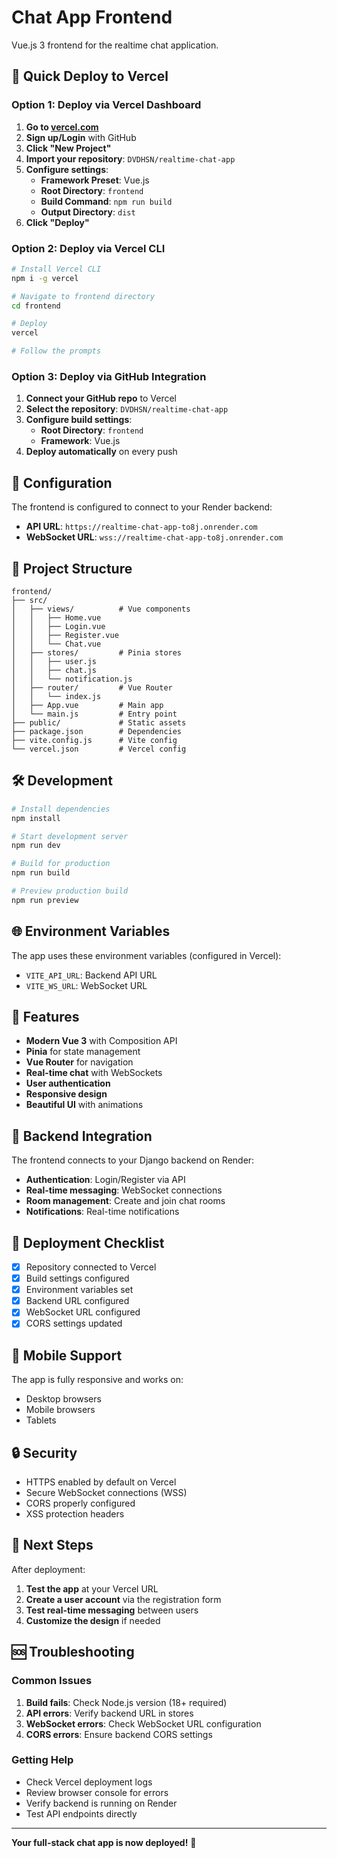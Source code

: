 # Chat App Frontend

Vue.js 3 frontend for the realtime chat application.

## 🚀 Quick Deploy to Vercel

### Option 1: Deploy via Vercel Dashboard

1. **Go to [vercel.com](https://vercel.com)**
2. **Sign up/Login** with GitHub
3. **Click "New Project"**
4. **Import your repository**: `DVDHSN/realtime-chat-app`
5. **Configure settings**:
   - **Framework Preset**: Vue.js
   - **Root Directory**: `frontend`
   - **Build Command**: `npm run build`
   - **Output Directory**: `dist`
6. **Click "Deploy"**

### Option 2: Deploy via Vercel CLI

```bash
# Install Vercel CLI
npm i -g vercel

# Navigate to frontend directory
cd frontend

# Deploy
vercel

# Follow the prompts
```

### Option 3: Deploy via GitHub Integration

1. **Connect your GitHub repo** to Vercel
2. **Select the repository**: `DVDHSN/realtime-chat-app`
3. **Configure build settings**:
   - **Root Directory**: `frontend`
   - **Framework**: Vue.js
4. **Deploy automatically** on every push

## 🔧 Configuration

The frontend is configured to connect to your Render backend:

- **API URL**: `https://realtime-chat-app-to8j.onrender.com`
- **WebSocket URL**: `wss://realtime-chat-app-to8j.onrender.com`

## 📁 Project Structure

```
frontend/
├── src/
│   ├── views/          # Vue components
│   │   ├── Home.vue
│   │   ├── Login.vue
│   │   ├── Register.vue
│   │   └── Chat.vue
│   ├── stores/         # Pinia stores
│   │   ├── user.js
│   │   ├── chat.js
│   │   └── notification.js
│   ├── router/         # Vue Router
│   │   └── index.js
│   ├── App.vue         # Main app
│   └── main.js         # Entry point
├── public/             # Static assets
├── package.json        # Dependencies
├── vite.config.js      # Vite config
└── vercel.json         # Vercel config
```

## 🛠️ Development

```bash
# Install dependencies
npm install

# Start development server
npm run dev

# Build for production
npm run build

# Preview production build
npm run preview
```

## 🌐 Environment Variables

The app uses these environment variables (configured in Vercel):

- `VITE_API_URL`: Backend API URL
- `VITE_WS_URL`: WebSocket URL

## 🎨 Features

- **Modern Vue 3** with Composition API
- **Pinia** for state management
- **Vue Router** for navigation
- **Real-time chat** with WebSockets
- **User authentication**
- **Responsive design**
- **Beautiful UI** with animations

## 🔗 Backend Integration

The frontend connects to your Django backend on Render:

- **Authentication**: Login/Register via API
- **Real-time messaging**: WebSocket connections
- **Room management**: Create and join chat rooms
- **Notifications**: Real-time notifications

## 🚀 Deployment Checklist

- [x] Repository connected to Vercel
- [x] Build settings configured
- [x] Environment variables set
- [x] Backend URL configured
- [x] WebSocket URL configured
- [x] CORS settings updated

## 📱 Mobile Support

The app is fully responsive and works on:
- Desktop browsers
- Mobile browsers
- Tablets

## 🔒 Security

- HTTPS enabled by default on Vercel
- Secure WebSocket connections (WSS)
- CORS properly configured
- XSS protection headers

## 🎯 Next Steps

After deployment:

1. **Test the app** at your Vercel URL
2. **Create a user account** via the registration form
3. **Test real-time messaging** between users
4. **Customize the design** if needed

## 🆘 Troubleshooting

### Common Issues

1. **Build fails**: Check Node.js version (18+ required)
2. **API errors**: Verify backend URL in stores
3. **WebSocket errors**: Check WebSocket URL configuration
4. **CORS errors**: Ensure backend CORS settings

### Getting Help

- Check Vercel deployment logs
- Review browser console for errors
- Verify backend is running on Render
- Test API endpoints directly

---

**Your full-stack chat app is now deployed!** 🎉 